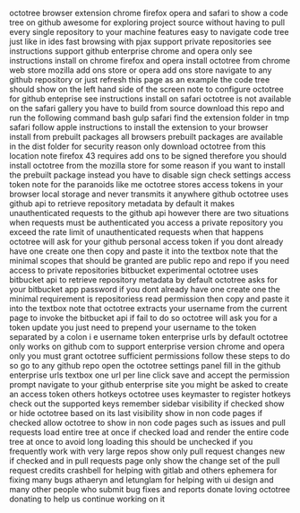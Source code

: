 octotree browser extension chrome firefox opera and safari to show a code tree on github awesome for exploring project source without having to pull every single repository to your machine features easy to navigate code tree just like in ides fast browsing with pjax support private repositories see instructions support github enterprise chrome and opera only see instructions install on chrome firefox and opera install octotree from chrome web store mozilla add ons store or opera add ons store navigate to any github repository or just refresh this page as an example the code tree should show on the left hand side of the screen note to configure octotree for github enteprise see instructions install on safari octotree is not available on the safari gallery you have to build from source download this repo and run the following command bash gulp safari find the extension folder in tmp safari follow apple instructions to install the extension to your browser install from prebuilt packages all browsers prebuilt packages are available in the dist folder for security reason only download octotree from this location note firefox 43 requires add ons to be signed therefore you should install octotree from the mozilla store for some reason if you want to install the prebuilt package instead you have to disable sign check settings access token note for the paranoids like me octotree stores access tokens in your browser local storage and never transmits it anywhere github octotree uses github api to retrieve repository metadata by default it makes unauthenticated requests to the github api however there are two situations when requests must be authenticated you access a private repository you exceed the rate limit of unauthenticated requests when that happens octotree will ask for your github personal access token if you dont already have one create one then copy and paste it into the textbox note that the minimal scopes that should be granted are public repo and repo if you need access to private repositories bitbucket experimental octotree uses bitbucket api to retrieve repository metadata by default octotree asks for your bitbucket app password if you dont already have one create one the minimal requirement is repositoriess read permission then copy and paste it into the textbox note that octotree extracts your username from the current page to invoke the bitbucket api if fail to do so octotree will ask you for a token update you just need to prepend your username to the token separated by a colon i e username token enterprise urls by default octotree only works on github com to support enterprise version chrome and opera only you must grant octotree sufficient permissions follow these steps to do so go to any github repo open the octotree settings panel fill in the github enterprise urls textbox one url per line click save and accept the permission prompt navigate to your github enterprise site you might be asked to create an access token others hotkeys octotree uses keymaster to register hotkeys check out the supported keys remember sidebar visibility if checked show or hide octotree based on its last visibility show in non code pages if checked allow octotree to show in non code pages such as issues and pull requests load entire tree at once if checked load and render the entire code tree at once to avoid long loading this should be unchecked if you frequently work with very large repos show only pull request changes new if checked and in pull requests page only show the change set of the pull request credits crashbell for helping with gitlab and others ephemera for fixing many bugs athaeryn and letunglam for helping with ui design and many other people who submit bug fixes and reports donate loving octotree donating to help us continue working on it